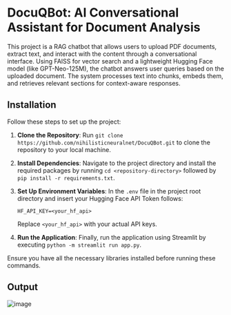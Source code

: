 # DocuQBot: AI Conversational Assistant for Document Analysis

This project is a RAG chatbot that allows users to upload PDF documents, extract text, and interact with the content through a conversational interface. Using FAISS for vector search and a lightweight Hugging Face model (like GPT-Neo-125M), the chatbot answers user queries based on the uploaded document. The system processes text into chunks, embeds them, and retrieves relevant sections for context-aware responses.

## Installation

Follow these steps to set up the project:

1. **Clone the Repository**: Run `git clone https://github.com/nihilisticneuralnet/DocuQBot.git` to clone the repository to your local machine.

2. **Install Dependencies**: Navigate to the project directory and install the required packages by running `cd <repository-directory>` followed by `pip install -r requirements.txt`. 

3. **Set Up Environment Variables**: In the `.env` file in the project root directory and insert your Hugging Face API Token follows:
   ```plaintext
   HF_API_KEY=<your_hf_api>
   ```
   Replace `<your_hf_api>` with your actual API keys.

4. **Run the Application**: Finally, run the application using Streamlit by executing `python -m streamlit run app.py`.

Ensure you have all the necessary libraries installed before running these commands.

## Output

![image](https://github.com/user-attachments/assets/5ba8ae83-d747-4075-8e20-732251057b0b)
